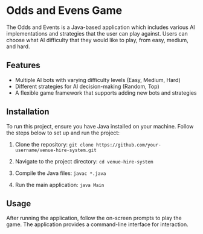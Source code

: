 #  Odds and Evens Game

The Odds and Events is a Java-based application which includes various AI implementations and strategies that the user can play against. Users can choose what AI difficulty that they would like to play, from easy, medium, and hard. 

## Features

-   Multiple AI bots with varying difficulty levels (Easy, Medium, Hard)
-   Different strategies for AI decision-making (Random, Top)
-   A flexible game framework that supports adding new bots and strategies
## Installation

To run this project, ensure you have Java installed on your machine. Follow the steps below to set up and run the project:

1.  Clone the repository:
`git clone https://github.com/your-username/venue-hire-system.git` 

2.  Navigate to the project directory:
`cd venue-hire-system` 

3.  Compile the Java files:
`javac *.java` 

4.  Run the main application:
`java Main` 

## Usage

After running the application, follow the on-screen prompts to play the game. The application provides a command-line interface for interaction.
